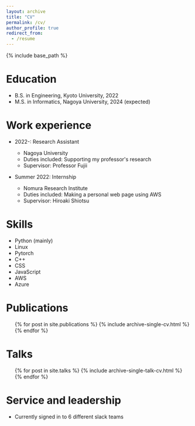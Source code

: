```yaml
---
layout: archive
title: "CV"
permalink: /cv/
author_profile: true
redirect_from:
  - /resume
---
```


{% include base_path %}

Education
======
* B.S. in Engineering, Kyoto University, 2022
* M.S. in Informatics, Nagoya University, 2024 (expected)
<!-- * Ph.D in Informatics, Nagoya University, 2018 (expected) -->

Work experience
======
* 2022-: Research Assistant
  * Nagoya University
  * Duties included: Supporting my professor's research
  * Supervisor: Professor Fujii

* Summer 2022: Internship
  * Nomura Research Institute
  * Duties included: Making a personal web page using AWS
  * Supervisor: Hiroaki Shiotsu
  
Skills
======
* Python (mainly)
* Linux
* Pytorch
* C++
* CSS
* JavaScript
* AWS
* Azure

Publications
======
  <ul>{% for post in site.publications %}
    {% include archive-single-cv.html %}
  {% endfor %}</ul>
  
Talks
======
  <ul>{% for post in site.talks %}
    {% include archive-single-talk-cv.html %}
  {% endfor %}</ul>
  
<!-- Teaching
======
  <ul>{% for post in site.teaching %}
    {% include archive-single-cv.html %}
  {% endfor %}</ul> -->
  
Service and leadership
======
* Currently signed in to 6 different slack teams
